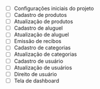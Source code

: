 - [ ] Configurações iniciais do projeto
- [ ] Cadastro de produtos
- [ ] Atualização de produtos
- [ ] Cadastro de aluguel
- [ ] Atualização de aluguel
- [ ] Emissão de recibos
- [ ] Cadastro de categorias
- [ ] Atualização de categorias
- [ ] Cadastro de usuário
- [ ] Atualização de usuários
- [ ] Direito de usuário
- [ ] Tela de dashboard